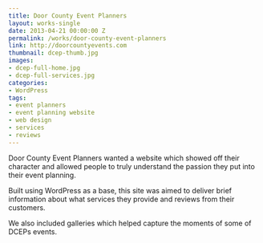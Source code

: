 ```yaml
---
title: Door County Event Planners
layout: works-single
date: 2013-04-21 00:00:00 Z
permalink: /works/door-county-event-planners
link: http://doorcountyevents.com
thumbnail: dcep-thumb.jpg
images:
- dcep-full-home.jpg
- dcep-full-services.jpg
categories:
- WordPress
tags:
- event planners
- event planning website
- web design
- services
- reviews
---
```

Door County Event Planners wanted a website which showed off their character and allowed people to truly understand the passion they put into their event planning. 

Built using WordPress as a base, this site was aimed to deliver brief information about what services they provide and reviews from their customers. 

We also included galleries which helped capture the moments of some of DCEPs events.